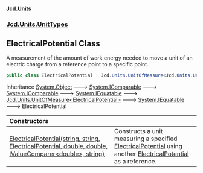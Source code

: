 #### [Jcd.Units](index.md 'index')
### [Jcd.Units.UnitTypes](Jcd.Units.UnitTypes.md 'Jcd.Units.UnitTypes')

## ElectricalPotential Class

A measurement of the amount of work energy needed to move a unit of an electric charge from a reference point to a specific point.

```csharp
public class ElectricalPotential : Jcd.Units.UnitOfMeasure<Jcd.Units.UnitTypes.ElectricalPotential>
```

Inheritance [System.Object](https://docs.microsoft.com/en-us/dotnet/api/System.Object 'System.Object') &#129106; [System.IComparable](https://docs.microsoft.com/en-us/dotnet/api/System.IComparable 'System.IComparable') &#129106; [System.IComparable](https://docs.microsoft.com/en-us/dotnet/api/System.IComparable 'System.IComparable') &#129106; [System.IEquatable](https://docs.microsoft.com/en-us/dotnet/api/System.IEquatable 'System.IEquatable') &#129106; [Jcd.Units.UnitOfMeasure&lt;](UnitOfMeasure_TUnit_.md 'Jcd.Units.UnitOfMeasure<TUnit>')[ElectricalPotential](ElectricalPotential.md 'Jcd.Units.UnitTypes.ElectricalPotential')[&gt;](UnitOfMeasure_TUnit_.md 'Jcd.Units.UnitOfMeasure<TUnit>') &#129106; [System.IEquatable](https://docs.microsoft.com/en-us/dotnet/api/System.IEquatable 'System.IEquatable') &#129106; ElectricalPotential

| Constructors | |
| :--- | :--- |
| [ElectricalPotential(string, string, ElectricalPotential, double, double, IValueComparer&lt;double&gt;, string)](ElectricalPotential..ctor.MxlNFlU+rWY3WbfAr3N54A.md 'Jcd.Units.UnitTypes.ElectricalPotential.ElectricalPotential(string, string, Jcd.Units.UnitTypes.ElectricalPotential, double, double, Jcd.Units.IValueComparer<double>, string)') | Constructs a unit measuring a specified [ElectricalPotential](ElectricalPotential.md 'Jcd.Units.UnitTypes.ElectricalPotential') using another [ElectricalPotential](ElectricalPotential.md 'Jcd.Units.UnitTypes.ElectricalPotential') as a reference. |
